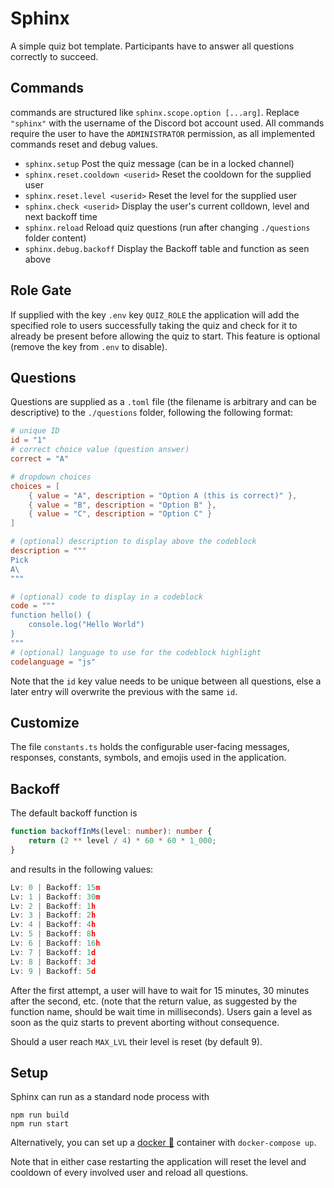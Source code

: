 # Sphinx

A simple quiz bot template. Participants have to answer all questions correctly to succeed.

## Commands

commands are structured like `sphinx.scope.option [...arg]`. Replace `"sphinx"` with the username of the Discord bot account used. All commands require the user to have the `ADMINISTRATOR` permission, as all implemented commands reset and debug values.

- `sphinx.setup` Post the quiz message (can be in a locked channel)
- `sphinx.reset.cooldown <userid>` Reset the cooldown for the supplied user
- `sphinx.reset.level <userid>` Reset the level for the supplied user
- `sphinx.check <userid>` Display the user's current colldown, level and next backoff time
- `sphinx.reload` Reload quiz questions (run after changing `./questions` folder content)
- `sphinx.debug.backoff` Display the Backoff table and function as seen above

## Role Gate

If supplied with the key `.env` key `QUIZ_ROLE` the application will add the specified role to users successfully taking the quiz and check for it to already be present before allowing the quiz to start. This feature is optional (remove the key from `.env` to disable).

## Questions

Questions are supplied as a `.toml` file (the filename is arbitrary and can be descriptive) to the `./questions` folder, following the following format:

```toml
# unique ID
id = "1"
# correct choice value (question answer)
correct = "A"

# dropdown choices
choices = [
	{ value = "A", description = "Option A (this is correct)" },
	{ value = "B", description = "Option B" },
	{ value = "C", description = "Option C" }
]

# (optional) description to display above the codeblock
description = """
Pick
A\
"""

# (optional) code to display in a codeblock
code = """
function hello() {
	console.log("Hello World")
}
"""
# (optional) language to use for the codeblock highlight
codelanguage = "js"
```

Note that the `id` key value needs to be unique between all questions, else a later entry will overwrite the previous with the same `id`.

## Customize

The file `constants.ts` holds the configurable user-facing messages, responses, constants, symbols, and emojis used in the application. 

## Backoff

The default backoff function is

```ts
function backoffInMs(level: number): number {
	return (2 ** level / 4) * 60 * 60 * 1_000;
}
```

and results in the following values:

```js
Lv: 0 | Backoff: 15m
Lv: 1 | Backoff: 30m
Lv: 2 | Backoff: 1h
Lv: 3 | Backoff: 2h
Lv: 4 | Backoff: 4h
Lv: 5 | Backoff: 8h
Lv: 6 | Backoff: 16h
Lv: 7 | Backoff: 1d
Lv: 8 | Backoff: 3d
Lv: 9 | Backoff: 5d
```

After the first attempt, a user will have to wait for 15 minutes,  30 minutes after the second, etc. (note that the return value, as suggested by the function name, should be wait time in milliseconds). Users gain a level as soon as the quiz starts to prevent aborting without consequence.

Should a user reach `MAX_LVL` their level is reset (by default 9). 

## Setup

Sphinx can run as a standard node process with 

```
npm run build
npm run start
```

Alternatively, you can set up a [docker 🐋](https://www.docker.com/) container with `docker-compose up`.

Note that in either case restarting the application will reset the level and cooldown of every involved user and reload all questions.
